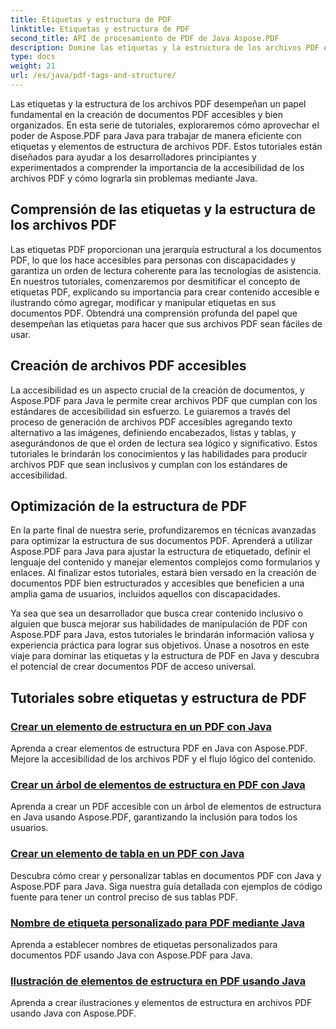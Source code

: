 ```yaml
---
title: Etiquetas y estructura de PDF
linktitle: Etiquetas y estructura de PDF
second_title: API de procesamiento de PDF de Java Aspose.PDF
description: Domine las etiquetas y la estructura de los archivos PDF en Java con los tutoriales de Aspose.PDF para Java. Cree archivos PDF accesibles y organizados sin esfuerzo.
type: docs
weight: 21
url: /es/java/pdf-tags-and-structure/
---
```

Las etiquetas y la estructura de los archivos PDF desempeñan un papel fundamental en la creación de documentos PDF accesibles y bien organizados. En esta serie de tutoriales, exploraremos cómo aprovechar el poder de Aspose.PDF para Java para trabajar de manera eficiente con etiquetas y elementos de estructura de archivos PDF. Estos tutoriales están diseñados para ayudar a los desarrolladores principiantes y experimentados a comprender la importancia de la accesibilidad de los archivos PDF y cómo lograrla sin problemas mediante Java.

## Comprensión de las etiquetas y la estructura de los archivos PDF

Las etiquetas PDF proporcionan una jerarquía estructural a los documentos PDF, lo que los hace accesibles para personas con discapacidades y garantiza un orden de lectura coherente para las tecnologías de asistencia. En nuestros tutoriales, comenzaremos por desmitificar el concepto de etiquetas PDF, explicando su importancia para crear contenido accesible e ilustrando cómo agregar, modificar y manipular etiquetas en sus documentos PDF. Obtendrá una comprensión profunda del papel que desempeñan las etiquetas para hacer que sus archivos PDF sean fáciles de usar.

## Creación de archivos PDF accesibles

La accesibilidad es un aspecto crucial de la creación de documentos, y Aspose.PDF para Java le permite crear archivos PDF que cumplan con los estándares de accesibilidad sin esfuerzo. Le guiaremos a través del proceso de generación de archivos PDF accesibles agregando texto alternativo a las imágenes, definiendo encabezados, listas y tablas, y asegurándonos de que el orden de lectura sea lógico y significativo. Estos tutoriales le brindarán los conocimientos y las habilidades para producir archivos PDF que sean inclusivos y cumplan con los estándares de accesibilidad.

## Optimización de la estructura de PDF

En la parte final de nuestra serie, profundizaremos en técnicas avanzadas para optimizar la estructura de sus documentos PDF. Aprenderá a utilizar Aspose.PDF para Java para ajustar la estructura de etiquetado, definir el lenguaje del contenido y manejar elementos complejos como formularios y enlaces. Al finalizar estos tutoriales, estará bien versado en la creación de documentos PDF bien estructurados y accesibles que beneficien a una amplia gama de usuarios, incluidos aquellos con discapacidades.

Ya sea que sea un desarrollador que busca crear contenido inclusivo o alguien que busca mejorar sus habilidades de manipulación de PDF con Aspose.PDF para Java, estos tutoriales le brindarán información valiosa y experiencia práctica para lograr sus objetivos. Únase a nosotros en este viaje para dominar las etiquetas y la estructura de PDF en Java y descubra el potencial de crear documentos PDF de acceso universal.

## Tutoriales sobre etiquetas y estructura de PDF
### [Crear un elemento de estructura en un PDF con Java](./create-structure-element-in-pdf-using-java/)
Aprenda a crear elementos de estructura PDF en Java con Aspose.PDF. Mejore la accesibilidad de los archivos PDF y el flujo lógico del contenido.
### [Crear un árbol de elementos de estructura en PDF con Java](./create-structure-element-tree-in-pdf-using-java/)
Aprenda a crear un PDF accesible con un árbol de elementos de estructura en Java usando Aspose.PDF, garantizando la inclusión para todos los usuarios.
### [Crear un elemento de tabla en un PDF con Java](./create-table-element-in-pdf-using-java/)
Descubra cómo crear y personalizar tablas en documentos PDF con Java y Aspose.PDF para Java. Siga nuestra guía detallada con ejemplos de código fuente para tener un control preciso de sus tablas PDF.
### [Nombre de etiqueta personalizado para PDF mediante Java](./custom-tag-name-for-pdf-using-java/)
Aprenda a establecer nombres de etiquetas personalizados para documentos PDF usando Java con Aspose.PDF para Java.
### [Ilustración de elementos de estructura en PDF usando Java](./illustration-structure-elements-in-pdf-using-java/)
Aprenda a crear ilustraciones y elementos de estructura en archivos PDF usando Java con Aspose.PDF.